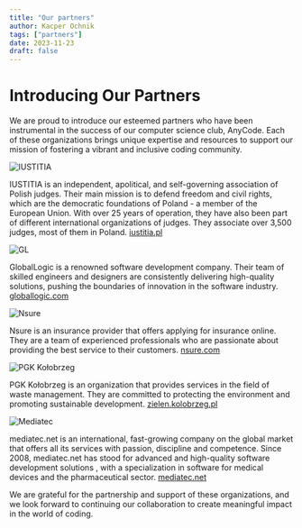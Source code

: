 ```yaml
---
title: "Our partners"
author: Kacper Ochnik
tags: ["partners"]
date: 2023-11-23
draft: false
---
```


# Introducing Our Partners

We are proud to introduce our esteemed partners who have been instrumental in the success of our computer science club, AnyCode. Each of these organizations brings unique expertise and resources to support our mission of fostering a vibrant and inclusive coding community. 

![IUSTITIA](https://www.iustitia.pl/images/buttony/logo-iustitia-nag.png)

IUSTITIA is an independent, apolitical, and self-governing association of Polish judges. Their main mission is to defend freedom and civil rights, which are the democratic foundations of Poland - a member of the European Union. With over 25 years of operation, they have also been part of different international organizations of judges. They associate over 3,500 judges, most of them in Poland. [iustitia.pl](https://www.iustitia.pl/en/)

![GL](https://www.globallogic.com/wp-content/uploads/2021/07/Logo_GL-Hitachi_White-web.svg)

GlobalLogic is a renowned software development company. Their team of skilled engineers and designers are consistently delivering high-quality solutions, pushing the boundaries of innovation in the software industry.
[globallogic.com](https://www.globallogic.com/)

![Nsure](https://nsure.com/wp-content/uploads/2021/04/nsurecom-1.svg)

Nsure is an insurance provider that offers applying for insurance online. They are a team of experienced professionals who are passionate about providing the best service to their customers.
[nsure.com](https://nsure.com/)

![PGK Kołobrzeg](http://www.zielen.kolobrzeg.pl/images/baner.png)

PGK Kołobrzeg is an organization that provides services in the field of waste management. They are committed to protecting the environment and promoting sustainable development.
[zielen.kolobrzeg.pl](http://www.zielen.kolobrzeg.pl/)

![Mediatec](https://mediatec.net/cdn/shop/files/mediatec-logo_500x.png?v=1694250524)

mediatec.net is an international, fast-growing company on the global market that offers all its services with passion, discipline and competence. Since 2008, mediatec.net has stood for advanced and high-quality software development solutions , with a specialization in software for medical devices and the pharmaceutical sector. [mediatec.net](https://mediatec.net/)

We are grateful for the partnership and support of these organizations, and we look forward to continuing our collaboration to create meaningful impact in the world of coding.



